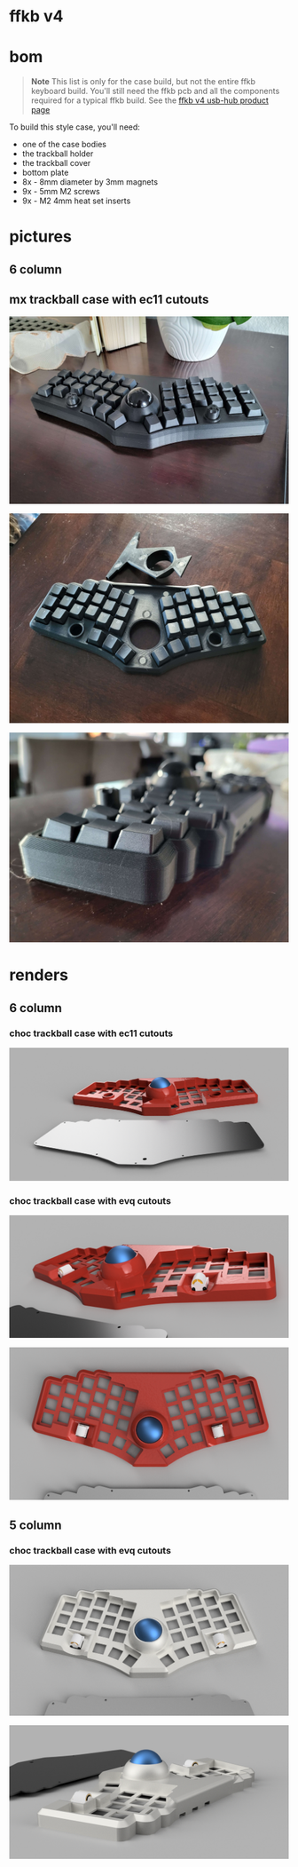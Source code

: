 # ffkb v4

# bom

> **Note**
> This list is only for the case build, but not the entire ffkb keyboard build. You'll still need the ffkb pcb and all the components required for a typical ffkb build. See the [ffkb v4 usb-hub product page](https://fingerpunch.xyz/product/faux-fox-keyboard-v4)

To build this style case, you'll need:
* one of the case bodies
* the trackball holder
* the trackball cover
* bottom plate
* 8x - 8mm diameter by 3mm magnets
* 9x - 5mm M2 screws
* 9x - M2 4mm heat set inserts

# pictures

## 6 column

## mx trackball case with ec11 cutouts

![render ffkb mx trackball case 01](images/ff-rp-u3-mx-6-tr-ec-01.png)

![render ffkb mx trackball case 02](images/ff-rp-u3-mx-6-tr-ec-02.png)

![render ffkb mx trackball case 03](images/ff-rp-u3-mx-6-tr-ec-03.png)

# renders

## 6 column

### choc trackball case with ec11 cutouts

![render ffkb choc trackball case](images/ff-rp-u3-choc-6-tr-ec.png)

### choc trackball case with evq cutouts

![render ffkb choc trackball case with evq 01](images/ff-rp-u3-choc-6-tr-ev-01.png)

![render ffkb choc trackball case with evq 02](images/ff-rp-u3-choc-6-tr-ev-02.png)

## 5 column

### choc trackball case with evq cutouts

![render ffkb 5 col choc trackball case with evq 01](images/ff-rp-u3-choc-5-tr-ev-01.png)

![render ffkb 5 col choc trackball case with evq 02](images/ff-rp-u3-choc-5-tr-ev-02.png)
